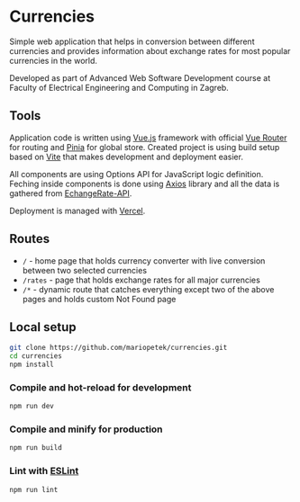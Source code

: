 # Currencies

Simple web application that helps in conversion between different currencies and provides information about exchange rates for most popular currencies in the world.

Developed as part of Advanced Web Software Development course at Faculty of Electrical Engineering and Computing in Zagreb.

## Tools

Application code is written using [Vue.js](https://vuejs.org/) framework with official [Vue Router](https://router.vuejs.org/) for routing and [Pinia](https://pinia.vuejs.org/) for global store. Created project is using build setup based on [Vite](https://vitejs.dev/) that makes development and deployment easier.

All components are using Options API for JavaScript logic definition. Feching inside components is done using [Axios](https://axios-http.com/docs/intro) library and all the data is gathered from [EchangeRate-API](https://app.exchangerate-api.com/).

Deployment is managed with [Vercel](https://vercel.com/).

## Routes

-   `/` - home page that holds currency converter with live conversion between two selected currencies
-   `/rates` - page that holds exchange rates for all major currencies
-   `/*` - dynamic route that catches everything except two of the above pages and holds custom Not Found page

## Local setup

```sh
git clone https://github.com/mariopetek/currencies.git
cd currencies
npm install
```

### Compile and hot-reload for development

```sh
npm run dev
```

### Compile and minify for production

```sh
npm run build
```

### Lint with [ESLint](https://eslint.org/)

```sh
npm run lint
```
